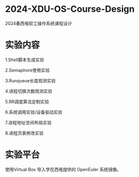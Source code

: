 # 2024-XDU-OS-Course-Design
2024春西电软工操作系统课程设计

# 实验内容

1.Shell脚本生成实验

2.Semaphore使用实验

3.Runqueue长度观测实验

4.进程切换次数观测实验

5.RR调度算法定制实验

6.系统调用实验/设备驱动实验

7.进程地址空间布局实验

8.进程页表修改实验

# 实验平台
使用Virtual Box 导入学在西电提供的 OpenEuler 系统镜像。

